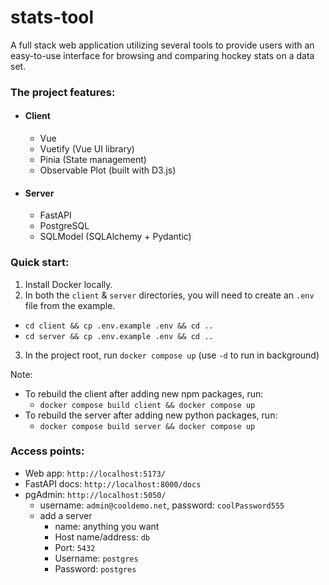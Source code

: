 # stats-tool

A full stack web application utilizing several tools to provide users with an easy-to-use interface for browsing and comparing hockey stats on a data set.

### The project features:
- #### Client
  - Vue
  - Vuetify (Vue UI library)
  - Pinia (State management)
  - Observable Plot (built with D3.js)
- #### Server
  - FastAPI
  - PostgreSQL
  - SQLModel (SQLAlchemy + Pydantic)

### Quick start:

1. Install Docker locally.
2. In both the `client` & `server` directories, you will need to create an `.env` file from the example.
  - `cd client && cp .env.example .env && cd ..`
  - `cd server && cp .env.example .env && cd ..`
3. In the project root, run `docker compose up` (use `-d` to run in background)

Note:
   - To rebuild the client after adding new npm packages, run:
     - `docker compose build client && docker compose up`
   - To rebuild the server after adding new python packages, run:
     - `docker compose build server && docker compose up`


### Access points:
- Web app: `http://localhost:5173/`
- FastAPI docs: `http://localhost:8000/docs`
- pgAdmin: `http://localhost:5050/` 
  - username: `admin@cooldemo.net`, password: `coolPassword555`
  - add a server
    - name: anything you want
    - Host name/address: `db`
    - Port: `5432`
    - Username: `postgres`
    - Password: `postgres`



